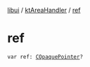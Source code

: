 [libui](../index.md) / [ktAreaHandler](index.md) / [ref](./ref.md)

# ref

`var ref: `[`COpaquePointer`](../../kotlinx.cinterop/-c-opaque-pointer.md)`?`